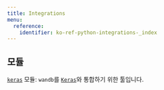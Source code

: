 ```yaml
---
title: Integrations
menu:
  reference:
    identifier: ko-ref-python-integrations-_index
---
```


## 모듈

[`keras`](./keras) 모듈: `wandb`를 [`Keras`](https://keras.io/)와 통합하기 위한 툴입니다.
